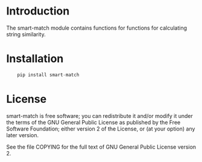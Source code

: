 # Introduction

The smart-match module contains functions for functions for calculating string similarity.

# Installation

```python
    pip install smart-match
```

# License

smart-match is free software; you can redistribute it and/or modify it under the terms of the GNU General Public License as published by the Free Software Foundation; either version 2 of the License, or (at your option) any later version.

See the file COPYING for the full text of GNU General Public License version 2.
